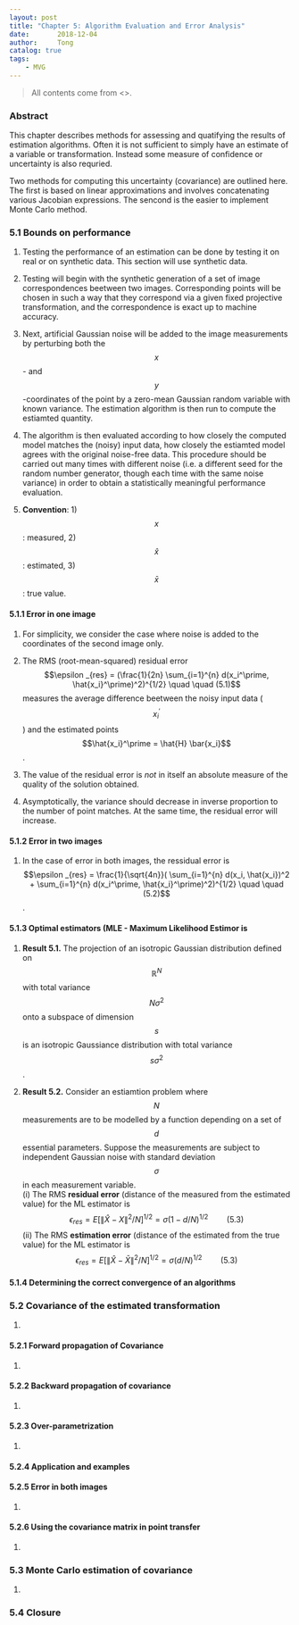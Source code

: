 ```yaml
---
layout: post
title: "Chapter 5: Algorithm Evaluation and Error Analysis"
date:       2018-12-04
author:     Tong
catalog: true
tags:
    - MVG
---
```


> All contents come from <<Multiple View Geometry in Computer Vision>>.

### Abstract

This chapter describes methods for assessing and quatifying the results of estimation algorithms. Often it is not sufficient to simply have an estimate of a variable or transformation. Instead some measure of confidence or uncertainty is also requried.

Two methods for computing this uncertainty (covariance) are outlined here. The first is based on linear approximations and involves concatenating various Jacobian expressions. The sencond is the easier to implement Monte Carlo method.

### 5.1 Bounds on performance

1. Testing the performance of an estimation can be done by testing it on real or on synthetic data. This section will use synthetic data.

2. Testing will begin with the synthetic generation of a set of image correspondences beetween two images. Corresponding points will be chosen in such a way that they correspond via a given fixed projective transformation, and the correspondence is exact up to machine accuracy.

3. Next, artificial Gaussian noise will be added to the image measurements by perturbing both the $$x$$- and $$y$$-coordinates of the point by a zero-mean Gaussian random variable with known variance. The estimation algorithm is then run to compute the estiamted quantity.

4. The algorithm is then evaluated according to how closely the computed model matches the (noisy) input data, how closely the estiamted model agrees with the original noise-free data. This procedure should be carried out many times with different noise (i.e. a different seed for the random number generator, though each time with the same noise variance) in order to obtain a statistically meaningful performance evaluation.

5. __Convention__: 1) $$x$$: measured, 2) $$\hat{x}$$: estimated, 3) $$\bar{x}$$: true value.

#### 5.1.1 Error in one image

1. For simplicity, we consider the case where noise is added to the coordinates of the second image only.

2. The RMS (root-mean-squared) residual error $$\epsilon _{res} = (\frac{1}{2n} \sum_{i=1}^{n} d(x_i^\prime, \hat{x_i}^\prime)^2)^{1/2} \quad \quad (5.1)$$ measures the average difference beetween the noisy input data ($$x_i^\prime$$) and the estimated points $$\hat{x_i}^\prime = \hat{H} \bar{x_i}$$.

3. The value of the residual error is _not_ in itself an absolute measure of the quality of the solution obtained.

4. Asymptotically, the variance should decrease in inverse proportion to the number of point matches. At the same time, the residual error will increase.  

#### 5.1.2 Error in two images

1. In the case of error in both images, the ressidual error is $$\epsilon _{res} = \frac{1}{\sqrt{4n}}( \sum_{i=1}^{n} d(x_i, \hat{x_i})^2 + \sum_{i=1}^{n} d(x_i^\prime, \hat{x_i}^\prime)^2)^{1/2} \quad \quad (5.2)$$.

#### 5.1.3 Optimal estimators (MLE - Maximum Likelihood Estimor is

1. __Result 5.1.__ The projection of an isotropic Gaussian distribution defined on $$\mathbb{R}^N$$ with total variance $$N\sigma ^2$$ onto a subspace of dimension $$s$$ is an isotropic Gaussiance distribution with total variance $$s \sigma ^2$$.

2. __Result 5.2.__ Consider an estiamtion problem where $$N$$ measurements are to be modelled by a function depending on a set of $$d$$ essential parameters. Suppose the measurements are subject to independent Gaussian noise with standard deviation $$\sigma$$ in each measurement variable.<br>
(i) The RMS __residual error__ (distance of the measured from the estimated value) for the ML estimator is $$\epsilon _{res} = E\left [ \left \| \hat{X} - X \right \|^2 /N \right ]^{1/2} = \sigma (1 - d/N)^{1/2} \quad \quad (5.3)$$
(ii) The RMS __estimation error__ (distance of the estimated from the true value) for the ML estimator is $$\epsilon _{res} = E\left [ \left \| \hat{X} - \bar{X} \right \|^2 /N \right ]^{1/2} = \sigma (d/N)^{1/2} \quad \quad (5.3)$$

#### 5.1.4 Determining the correct convergence of an algorithms


### 5.2 Covariance of the estimated transformation

1.

#### 5.2.1 Forward propagation of Covariance

1.

#### 5.2.2 Backward propagation of covariance

1.

#### 5.2.3 Over-parametrization

1.

#### 5.2.4 Application and examples

#### 5.2.5 Error in both images

1.

#### 5.2.6 Using the covariance matrix in point transfer

1.

### 5.3 Monte Carlo estimation of covariance

1.

### 5.4 Closure

